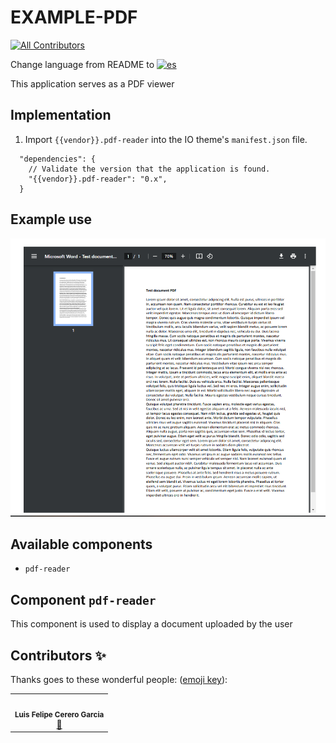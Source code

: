 # EXAMPLE-PDF

<!-- DOCS-IGNORE:start -->
<!-- ALL-CONTRIBUTORS-BADGE:START - Do not remove or modify this section -->

[![All Contributors](https://img.shields.io/badge/all_contributors-1-orange.svg?style=flat-square)](#contributors-)

<!-- ALL-CONTRIBUTORS-BADGE:END -->
<!-- DOCS-IGNORE:end -->

Change language from README to [![es](https://img.shields.io/badge/lang-es-yellow.svg)](https://github.com/FelCer/vtex-pdf-reader/blob/main/docs/README.md)

This application serves as a PDF viewer
<br>

## Implementation

1. Import `{{vendor}}.pdf-reader` into the IO theme's `manifest.json` file.

```
  "dependencies": {
    // Validate the version that the application is found.
    "{{vendor}}.pdf-reader": "0.x",
  }

```

## Example use

![Media Placeholder](./assets/example_use.png 'image of example use')

## Available components

- `pdf-reader`
  <br>

## Component `pdf-reader`

This component is used to display a document uploaded by the user

<!-- DOCS-IGNORE:start -->

## Contributors ✨

Thanks goes to these wonderful people: ([emoji key](https://allcontributors.org/docs/en/emoji-key)):

<table>
  <tr>
    <td align="center"><img src="https://avatars.githubusercontent.com/u/22477264?v=4" width="100px;" alt=""/><br /><sub><b>Luis Felipe Cerero Garcia</b></sub></a><br /><a href="https://github.com/FelCer/vtex-pdf-reader/commits?author=felcer" title="Documentation">📖</td>
  </tr>
</table>

<!-- DOCS-IGNORE:end -->
